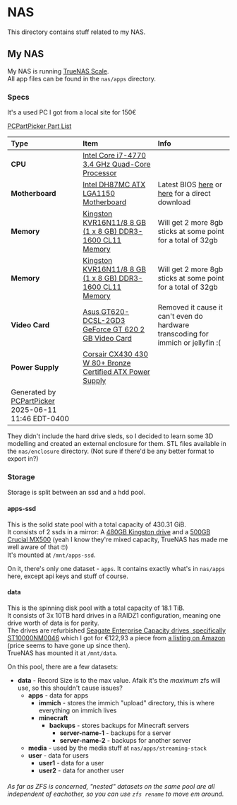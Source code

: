 # NAS
This directory contains stuff related to my NAS.

## My NAS
My NAS is running [TrueNAS Scale](https://www.truenas.com/truenas-scale/).  
All app files can be found in the `nas/apps` directory.

### Specs
It's a used PC I got from a local site for 150€

[PCPartPicker Part List](https://pcpartpicker.com/list/XCxQnp)

Type|Item|Info
:----|:----|:----
**CPU** | [Intel Core i7-4770 3.4 GHz Quad-Core Processor](https://pcpartpicker.com/product/sCNp99/intel-cpu-bx80646i74770) | 
**Motherboard** | [Intel DH87MC ATX LGA1150 Motherboard](https://pcpartpicker.com/product/MWH323/intel-motherboard-boxdh87mc) | Latest BIOS [here](https://web.archive.org/web/20191119130931/https://downloadcenter.intel.com/download/28272/BIOS-Update-MCH8710H-86A-?product=69045) or [here](https://web.archive.org/web/20191122200137/https://downloadmirror.intel.com/28272/eng/MC0164.bio) for a direct download 
**Memory** | [Kingston KVR16N11/8 8 GB (1 x 8 GB) DDR3-1600 CL11 Memory](https://pcpartpicker.com/product/m2PfrH/kingston-memory-kvr16n118) | Will get 2 more 8gb sticks at some point for a total of 32gb 
**Memory** | [Kingston KVR16N11/8 8 GB (1 x 8 GB) DDR3-1600 CL11 Memory](https://pcpartpicker.com/product/m2PfrH/kingston-memory-kvr16n118) | Will get 2 more 8gb sticks at some point for a total of 32gb
**Video Card** | [Asus GT620-DCSL-2GD3 GeForce GT 620 2 GB Video Card](https://pcpartpicker.com/product/w4ckcf/asus-video-card-gt620dcsl2gd3) | Removed it cause it can't even do hardware transcoding for immich or jellyfin :( 
**Power Supply** | [Corsair CX430 430 W 80+ Bronze Certified ATX Power Supply](https://pcpartpicker.com/product/dnxfrH/corsair-cx430-430-w-80-bronze-certified-atx-power-supply-cx430) | 
 | Generated by [PCPartPicker](https://pcpartpicker.com) 2025-06-11 11:46 EDT-0400 |

They didn't include the hard drive sleds, so I decided to learn some 3D modelling and created an external enclosure for them. STL files available in the `nas/enclosure` directory. (Not sure if there'd be any better format to export in?)

### Storage
Storage is split between an ssd and a hdd pool.

#### apps-ssd
This is the solid state pool with a total capacity of 430.31 GiB.  
It consists of 2 ssds in a mirror: A [480GB Kingston drive](https://www.kingston.com/en/ssd/a400-solid-state-drive?partnum=sa400s37%2F480g) and a [500GB Crucial MX500](https://www.crucial.com/ssd/mx500/ct500mx500ssd1) (yeah I know they're mixed capacity, TrueNAS has made me well aware of that 🙄)  
It's mounted at `/mnt/apps-ssd`.

On it, there's only one dataset - `apps`. It contains exactly what's in `nas/apps` here, except api keys and stuff of course.

#### data
This is the spinning disk pool with a total capacity of 18.1 TiB.  
It consists of 3x 10TB hard drives in a RAIDZ1 configuration, meaning one drive worth of data is for parity.  
The drives are refurbished [Seagate Enterprise Capacity drives, specifically ST10000NM0046](https://www.seagate.com/support/internal-hard-drives/enterprise-hard-drives/3-5-hdd-10tb/) which I got for €122,93 a piece from [a listing on Amazon](https://www.amazon.de/Seagate-Enterprise-Capacity-Festplatte-ST10000NM0046/dp/B0CW6K8DZ3) (price seems to have gone up since then).  
TrueNAS has mounted it at `/mnt/data`.

On this pool, there are a few datasets:
- **data** - Record Size is to the max value. Afaik it's the *maximum* zfs will use, so this shouldn't cause issues?
  - **apps** - data for apps
    - **immich** - stores the immich "upload" directory, this is where everything on immich lives
    - **minecraft**
      - **backups** - stores backups for Minecraft servers
        - **server-name-1** - backups for a server
        - **server-name-2** - backups for another server
  - **media** - used by the media stuff at `nas/apps/streaming-stack`
  - **user** - data for users
    - **user1** - data for a user
    - **user2** - data for another user
###### As far as ZFS is concerned, "nested" datasets on the same pool are all independent of eachother, so you can use `zfs rename` to move em around.
